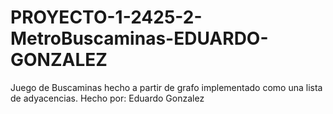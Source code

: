 # PROYECTO-1-2425-2-MetroBuscaminas-EDUARDO-GONZALEZ
Juego de Buscaminas hecho a partir de grafo implementado como una lista de adyacencias.
Hecho por: Eduardo Gonzalez
